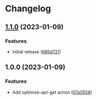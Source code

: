 # Changelog

## [1.1.0](https://github.com/oslokommune/composite-actions/compare/optimize-apt-get-v1.0.0...optimize-apt-get-v1.1.0) (2023-01-09)


### Features

* Initial release ([685d721](https://github.com/oslokommune/composite-actions/commit/685d721c898d46d5e88f1584932ff90acab05b89))

## 1.0.0 (2023-01-09)


### Features

* Add optimize-apt-get action ([07a0558](https://github.com/oslokommune/composite-actions/commit/07a0558edd6edeb0097f0e42856b4fa9550b0f64))
